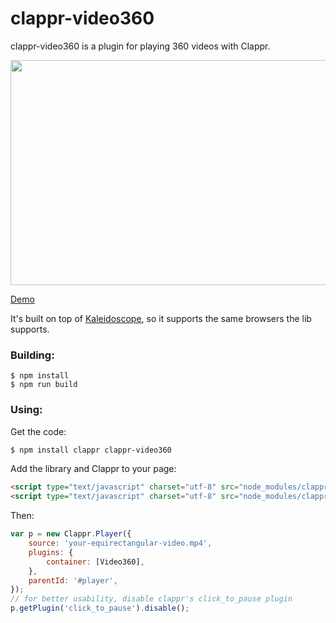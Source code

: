 # clappr-video360
clappr-video360 is a plugin for playing 360 videos with Clappr.

<img src="360.gif" height="360" width="640"></img>


[Demo](http://thiago.me/clappr-video360/)



It's built on top of [Kaleidoscope](https://github.com/thiagopnts/kaleidoscope), so it supports
the same browsers the lib supports.

### Building:

```
$ npm install
$ npm run build
```

### Using:
Get the code:
```bash
$ npm install clappr clappr-video360
```
Add the library and Clappr to your page:

```html
<script type="text/javascript" charset="utf-8" src="node_modules/clappr/dist/clappr.min.js"> </script>
<script type="text/javascript" charset="utf-8" src="node_modules/clappr-video360/dist/clappr-video360.min.js"> </script>
```

Then:
```javascript
var p = new Clappr.Player({
    source: 'your-equirectangular-video.mp4',
    plugins: {
        container: [Video360],
    },
    parentId: '#player',
});
// for better usability, disable clappr's click_to_pause plugin
p.getPlugin('click_to_pause').disable();
```
